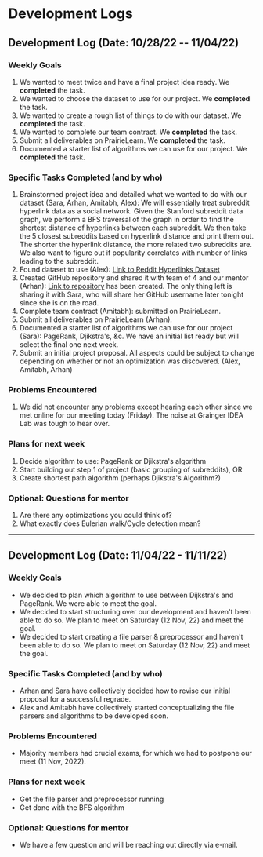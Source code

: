 # Development Logs

## Development Log (Date: 10/28/22 -- 11/04/22)

### Weekly Goals
1. We wanted to meet twice and have a final project idea ready. We **completed** the task.
2. We wanted to choose the dataset to use for our project. We **completed** the task.
3. We wanted to create a rough list of things to do with our dataset. We **completed** the task.
4. We wanted to complete our team contract. We **completed** the task.
5. Submit all deliverables on PrairieLearn. We **completed** the task.
6. Documented a starter list of algorithms we can use for our project. We **completed** the task.

### Specific Tasks Completed (and by who)
1. Brainstormed project idea and detailed what we wanted to do with our dataset (Sara, Arhan, Amitabh, Alex): We will essentially treat subreddit hyperlink data as a social network. Given the Stanford subreddit data graph, we perform a BFS traversal of the graph in order to find the shortest distance of hyperlinks between each subreddit. We then take the 5 closest subreddits based on hyperlink distance and print them out. The shorter the hyperlink distance, the more related two subreddits are. We also want to figure out if popularity correlates with number of links leading to the subreddit.
2. Found dataset to use (Alex): [Link to Reddit Hyperlinks Dataset](http://snap.stanford.edu/data/soc-RedditHyperlinks.html)
3. Created GitHub repository and shared it with team of 4 and our mentor (Arhan): [Link to repository](https://github.com/arhangoyal/CS225-Music-Recommender) has been created. The only thing left is sharing it with Sara, who will share her GitHub username later tonight since she is on the road.
4. Complete team contract (Amitabh): submitted on PrairieLearn.
5. Submit all deliverables on PrairieLearn (Arhan).
6. Documented a starter list of algorithms we can use for our project (Sara): PageRank, Djikstra's, &c. We have an initial list ready but will select the final one next week.
7. Submit an initial project proposal. All aspects could be subject to change depending on whether or not an optimization was discovered. (Alex, Amitabh, Arhan)

### Problems Encountered 
1. We did not encounter any problems except hearing each other since we met online for our meeting today (Friday). The noise at Grainger IDEA Lab was tough to hear over.

### Plans for next week
1. Decide algorithm to use: PageRank or Djikstra's algorithm
2. Start building out step 1 of project (basic grouping of subreddits), OR
3. Create shortest path algorithm (perhaps Djikstra's Algorithm?)

### Optional: Questions for mentor
1. Are there any optimizations you could think of?
2. What exactly does Eulerian walk/Cycle detection mean?


----


## Development Log (Date: 11/04/22 - 11/11/22)

### Weekly Goals
- We decided to plan which algorithm to use between Dijkstra's and PageRank. We were able to meet the goal.
- We decided to start structuring over our development and haven't been able to do so. We plan to meet on Saturday (12 Nov, 22) and meet the goal.
- We decided to start creating a file parser & preprocessor and haven't been able to do so. We plan to meet on Saturday (12 Nov, 22) and meet the goal.

### Specific Tasks Completed (and by who)
- Arhan and Sara have collectively decided how to revise our initial proposal for a successful regrade.
- Alex and Amitabh have collectively started conceptualizing the file parsers and algorithms to be developed soon.

### Problems Encountered 
- Majority members had crucial exams, for which we had to postpone our meet (11 Nov, 2022).

### Plans for next week
- Get the file parser and preprocessor running
- Get done with the BFS algorithm

### Optional: Questions for mentor
- We have a few question and will be reaching out directly via e-mail.
